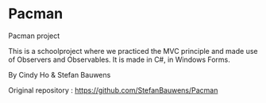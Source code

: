 # Pacman
Pacman project

This is a schoolproject where we practiced the MVC principle and made use of Observers and Observables. It is made in C#, in Windows Forms.

By Cindy Ho & Stefan Bauwens

Original repository : https://github.com/StefanBauwens/Pacman
